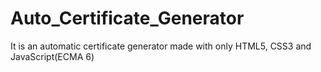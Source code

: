# Auto_Certificate_Generator
It is an automatic certificate generator made with only HTML5, CSS3 and JavaScript(ECMA 6)
